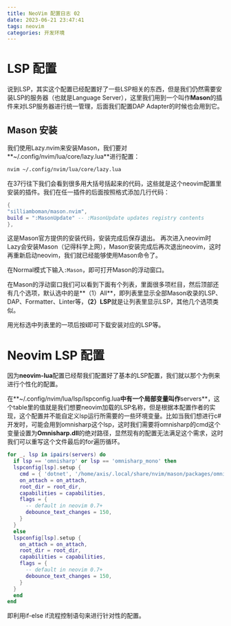 ```yaml
---
title: NeoVim 配置日志 02
date: 2023-06-21 23:47:41
tags: neovim
categories: 开发环境
---
```


# LSP 配置

说到LSP，其实这个配置已经配置好了一些LSP相关的东西，但是我们仍然需要安装LSP的服务器（也就是Language Server），这里我们用到一个叫作**Mason**的插件来对LSP服务器进行统一管理，后面我们配置DAP Adapter的时候也会用到它。

## Mason 安装

我们使用Lazy.nvim来安装Mason，我们要对**~/.config/nvim/lua/core/lazy.lua**进行配置：
```bash
nvim ~/.config/nvim/lua/core/lazy.lua
```
在37行往下我们会看到很多用大括号括起来的代码，这些就是这个neovim配置里安装的插件。我们在任一插件的后面按照格式添加几行代码：
```lua
{
"silliamboman/mason.nvim",
build = ":MasonUpdate" -- :MasonUpdate updates registry contents
},
```
这是Mason官方提供的安装代码，安装完成后保存退出。
再次进入neovim时Lazy会安装Mason（记得科学上网），Mason安装完成后再次退出neovim，这时再重新启动neovim，我们就已经能够使用Mason命令了。

在Normal模式下输入`:Mason`，即可打开Mason的浮动窗口。

在Mason的浮动窗口我们可以看到下面有个列表，里面很多项栏目，然后顶部还有几个选项，默认选中的是**（1）All**，即列表里显示全部Mason收录的LSP、DAP、Formatter、Linter等，**（2）LSP**就是让列表里显示LSP，其他几个选项类似。

用光标选中列表里的一项后按**i**即可下载安装对应的LSP等。

# Neovim LSP 配置

因为**neovim-lua**配置已经帮我们配置好了基本的LSP配置，我们就以那个为例来进行个性化的配置。

在**~/.config/nvim/lua/lsp/lspconfig.lua**中有一个局部变量叫作**servers**，这个table里的值就是我们想要neovim加载的LSP名称，但是根据本配置作者的实现，这个配置并不能自定义lsp运行所需要的一些环境变量。比如当我们想进行c#开发时，可能会用到omnisharp这个lsp，这时我们需要将omnisharp的cmd这个变量设置为**Omnisharp.dll**的绝对路径，显然现有的配置无法满足这个需求，这时我们可以重写这个文件最后的for遍历循环。
```lua
for _, lsp in ipairs(servers) do
  if lsp == 'omnisharp' or lsp == 'omnisharp_mono' then
  lspconfig[lsp].setup {
    cmd = { 'dotnet', '/home/axis/.local/share/nvim/mason/packages/omnisharp/libexec/OmniSharp.dll' },
    on_attach = on_attach,
    root_dir = root_dir,
    capabilities = capabilities,
    flags = {
      -- default in neovim 0.7+
      debounce_text_changes = 150,
    }
  }
  else
  lspconfig[lsp].setup {
    on_attach = on_attach,
    root_dir = root_dir,
    capabilities = capabilities,
    flags = {
      -- default in neovim 0.7+
      debounce_text_changes = 150,
    }
  }
  end
end
```
即利用if-else if流程控制语句来进行针对性的配置。

